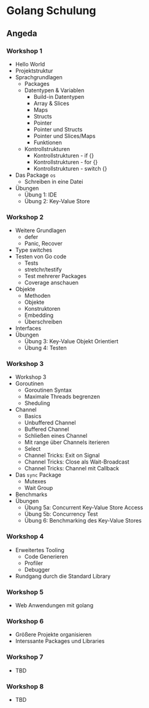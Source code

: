 # Golang Schulung

## Angeda

### Workshop 1
- Hello World
- Projektstruktur
- Sprachgrundlagen
  - Packages
  - Datentypen & Variablen
    - Build-in Datentypen
    - Array & Slices
    - Maps
    - Structs
    - Pointer
    - Pointer und Structs
    - Pointer und Slices/Maps
    - Funktionen
  - Kontrollstrukturen
    - Kontrollstrukturen - if {}
    - Kontrollstrukturen - for {}
    - Kontrollstrukturen - switch {}
- Das Package `os`
  - Schreiben in eine Datei
- Übungen
  - Übung 1: IDE
  - Übung 2: Key-Value Store

### Workshop 2
- Weitere Grundlagen
  - defer
  - Panic, Recover
- Type switches
- Testen von Go code
  - Tests
  - stretchr/testify
  - Test mehrerer Packages
  - Coverage anschauen
- Objekte
  - Methoden
  - Objekte
  - Konstruktoren
  - Embedding
  - Überschreiben
- Interfaces
- Übungen
  - Übung 3: Key-Value Objekt Orientiert
  - Übung 4: Testen

### Workshop 3
- Workshop 3
- Goroutinen
  - Goroutinen Syntax
  - Maximale Threads begrenzen
  - Sheduling
- Channel
  - Basics
  - Unbuffered Channel
  - Buffered Channel
  - Schließen eines Channel
  - Mit range über Channels iterieren
  - Select
  - Channel Tricks: Exit on Signal
  - Channel Tricks: Close als Wait-Broadcast
  - Channel Tricks: Channel mit Callback
- Das `sync` Package
  - Mutexes
  - Wait Group
- Benchmarks
- Übungen
  - Übung 5a: Concurrent Key-Value Store Access
  - Übung 5b: Concurrency Test
  - Übung 6: Benchmarking des Key-Value Stores

### Workshop 4
- Erweitertes Tooling
  - Code Generieren
  - Profiler
  - Debugger
- Rundgang durch die Standard Library

### Workshop 5
* Web Anwendungen mit golang

### Workshop 6
* Größere Projekte organisieren
* Interssante Packages und Libraries

### Workshop 7
* TBD

### Workshop 8
* TBD

